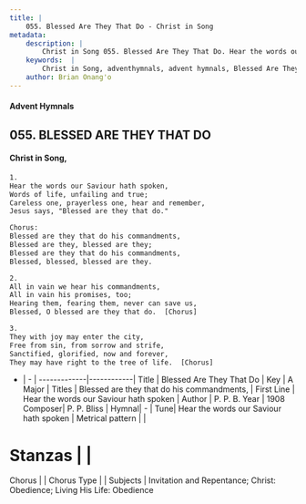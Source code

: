 ```yaml
---
title: |
    055. Blessed Are They That Do - Christ in Song
metadata:
    description: |
        Christ in Song 055. Blessed Are They That Do. Hear the words our Saviour hath spoken, Words of life, unfailing and true; Careless one, prayerless one, hear and remember, Jesus says, "Blessed are they that do." Chorus: Blessed are they that do his commandments, Blessed are they, blessed are they; Blessed are they that do his commandments, Blessed, blessed, blessed are they.
    keywords:  |
        Christ in Song, adventhymnals, advent hymnals, Blessed Are They That Do, Hear the words our Saviour hath spoken. Blessed are they that do his commandments,
    author: Brian Onang'o
---
```


#### Advent Hymnals
## 055. BLESSED ARE THEY THAT DO
####  Christ in Song,

```txt
1.
Hear the words our Saviour hath spoken,
Words of life, unfailing and true;
Careless one, prayerless one, hear and remember,
Jesus says, "Blessed are they that do."

Chorus:
Blessed are they that do his commandments,
Blessed are they, blessed are they;
Blessed are they that do his commandments,
Blessed, blessed, blessed are they.

2.
All in vain we hear his commandments,
All in vain his promises, too;
Hearing them, fearing them, never can save us,
Blessed, O blessed are they that do.  [Chorus]

3.
They with joy may enter the city,
Free from sin, from sorrow and strife,
Sanctified, glorified, now and forever,
They may have right to the tree of life.  [Chorus]

```

- |   -  |
-------------|------------|
Title | Blessed Are They That Do |
Key | A Major |
Titles | Blessed are they that do his commandments, |
First Line | Hear the words our Saviour hath spoken |
Author | P. P. B.
Year | 1908
Composer| P. P. Bliss |
Hymnal|  - |
Tune| Hear the words our Saviour hath spoken |
Metrical pattern | |
# Stanzas |  |
Chorus |  |
Chorus Type |  |
Subjects | Invitation and Repentance; Christ: Obedience; Living His Life: Obedience<span id='more_topics' style='display:none'>; Hymns for Worship: Opening Hymns |
Texts | Romans 2:13 |
Print Texts | 
Scripture Song |  |
    

